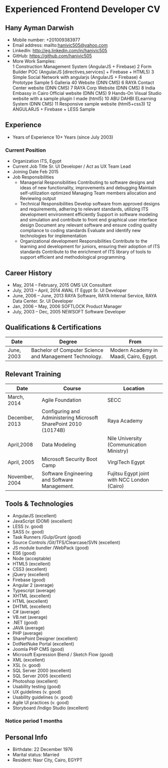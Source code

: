 # Experienced Frontend Developer CV
## Hany Ayman Darwish 
* Mobile number: +201009383977 
* Email address: mailto:hanivic505@yahoo.com
* LinkedIn: http://eg.linkedin.com/in/hanivic505 
* GitHub: https://github.com/hanivic505 
* More Work Samples:  
  1 Construction Management System (AngularJS + Firebase)
  2 Form Builder POC (AngularJS [directives,services] + Firebase + HTML5)
  3 Simple Social Network with angularjs (AngularJS + Firebase)
  4 Prototype Sample
  5 Galleria 40 Website (DNN CMS)
  6 RAYA Contact Center website (DNN CMS)
  7 RAYA Corp Website (DNN CMS)
  8 India Embassy in Cairo Official website (DNN CMS) 
  9 Hands-On Visual Studio website with a sample plugin I made (html5) 
  10 ABU DAHBI ELearning System (DNN CMS) 
  11 Responsive sample website (html5+css3) 
  12 ANGULARJS + Firebase + LESS Sample

## Experience
* Years of Experience 	10+ Years (since July 2003)
### Current Position
* Organization 	ITS, Egypt
* Current Job Title 	Sr. UI Developer / Act as UX Team Lead
* Joining Date	Feb 2015
* Job Responsibilities
  * Managerial Responsibilities
Contributing to software designs and ideas of new functionality, improvements and debugging
Maintain self-utilization optimized
Managing Team members allocation and Reviewing output
  * Technical Responsibilities
Develop software from approved designs and requirements, adhering to relevant standards, utilizing ITS development environment efficiently
Support in software modeling and simulation and contribute to front end graphical user interface design
Document any relevant software and ensure coding quality compliance to coding standards
Evaluate and identify new technologies for implementation
  * Organizational development Responsibilities
Contribute to the learning and development for juniors, ensuring their adoption of ITS standards
Contribute to the enrichment of ITS library of tools to support efficient and methodological programming.

## Career History
* May, 2014 – February, 2015	OMS	UX Consultant
* July, 2013 – April, 2014	AWAL IT Egypt	Sr. UI Developer
* June, 2006 – June, 2013	RAYA Software, RAYA Internal Service, RAYA Data Center.	Sr. UI Developer
* Jan, 2006 – May, 2006	SOFTLOCK	Product Manager
* July, 2003 – Dec, 2005	NEWSOFT	Software Developer
## Qualifications & Certifications 	
Date|Degree|From
---|---|---
June, 2003 |Bachelor of Computer Science and Management Technology. |Modern Academy in Maadi, Cairo, Egypt. 
## Relevant Training 
Date 	|Course 	|Location 
---|---|---
March, 2014	|Agile Foundation 	|SECC
December, 2013 	|Configuring and Administering Microsoft SharePoint 2010 (10174B) 	|Raya Academy 
April,2008 		|Data Modeling 	|Nile University (Communication Ministry) 
April, 2005 	|Microsoft Security Boot Camp 	|VirgiTech Egypt 
November, 2004 	|Software Engineering and Software Management. 	|Fujitsu Egypt joint with NCC London (Cairo)|
## Tools & Technologies 	
* AngularJS (excellent)
* JavaScript (DOM) (excellent) 
* LESS (v. good)
* SASS (v. good)
* Task Runners /Gulp/Grunt (good)
* Source Controls /Git/TFS/Clearcase/SVN (excellent)
* JS module bundler /WebPack (good) 
* ES6 (good)
* Node (acceptable)
* HTML5 (excellent) 
* CSS3 (excellent) 
* jQuery (excellent) 
* Firebase (good)
* Angular 2 (average)
* Typescript (average)
* XHTML (excellent) 
* HTML (excellent) 
* DHTML (excellent) 
* C# (average) 
* VB.net (average) 
* .NET (good) 
* JAVA (average)
* PHP (average)
* SharePoint Designer (excellent) 
* DotNetNuke Portal (excellent) 
* Joomla PHP CMS (good)
* Microsoft Expression Blend / Sketch Flow (good) 
* XML (excellent) 
* XSL (v. good) 
* SQL Server 2000 (excellent) 
* SQL Server 2005 (excellent) 
* Photoshop (excellent) 
* Usability testing (good) 
* UX guidelines (v. good) 
* Usability guidelines (v. good) 
* Agile UI practices (v. good) 
* Storyboard /Indigo Studio (excellent) 
### Notice period 	1 months  
## Personal Info	
* Birthdate: 22 December 1976
* Marital status: Married
* Resident: Nasr City, Cairo, EGYPT

